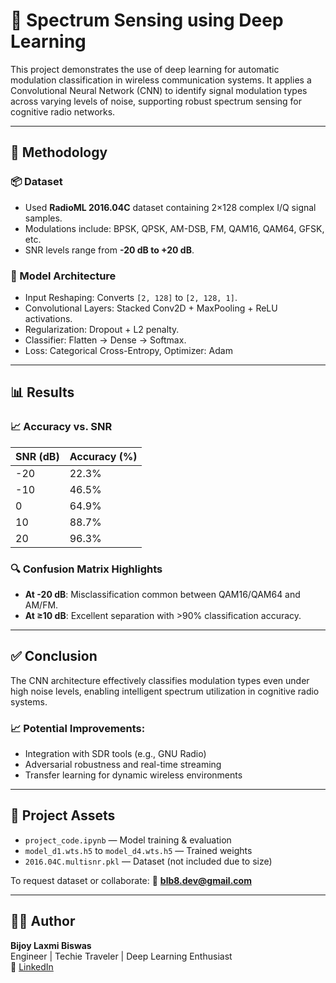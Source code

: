 # 📡 Spectrum Sensing using Deep Learning

This project demonstrates the use of deep learning for automatic modulation classification in wireless communication systems. It applies a Convolutional Neural Network (CNN) to identify signal modulation types across varying levels of noise, supporting robust spectrum sensing for cognitive radio networks.

---

## 🧠 Methodology

### 📦 Dataset
- Used **RadioML 2016.04C** dataset containing 2×128 complex I/Q signal samples.
- Modulations include: BPSK, QPSK, AM-DSB, FM, QAM16, QAM64, GFSK, etc.
- SNR levels range from **-20 dB to +20 dB**.

### 🧱 Model Architecture
- Input Reshaping: Converts `[2, 128]` to `[2, 128, 1]`.
- Convolutional Layers: Stacked Conv2D + MaxPooling + ReLU activations.
- Regularization: Dropout + L2 penalty.
- Classifier: Flatten → Dense → Softmax.
- Loss: Categorical Cross-Entropy, Optimizer: Adam

---

## 📊 Results

### 📈 Accuracy vs. SNR

| SNR (dB) | Accuracy (%) |
|----------|---------------|
| -20      | 22.3%         |
| -10      | 46.5%         |
| 0        | 64.9%         |
| 10       | 88.7%         |
| 20       | 96.3%         |

### 🔍 Confusion Matrix Highlights
- **At -20 dB**: Misclassification common between QAM16/QAM64 and AM/FM.
- **At ≥10 dB**: Excellent separation with >90% classification accuracy.

---

## ✅ Conclusion

The CNN architecture effectively classifies modulation types even under high noise levels, enabling intelligent spectrum utilization in cognitive radio systems.

### 📈 Potential Improvements:
- Integration with SDR tools (e.g., GNU Radio)
- Adversarial robustness and real-time streaming
- Transfer learning for dynamic wireless environments

---

## 📁 Project Assets
- `project_code.ipynb` — Model training & evaluation
- `model_d1.wts.h5` to `model_d4.wts.h5` — Trained weights
- `2016.04C.multisnr.pkl` — Dataset (not included due to size)

To request dataset or collaborate:
📧 **blb8.dev@gmail.com**

---

## 👨‍💻 Author

**Bijoy Laxmi Biswas**  
Engineer | Techie Traveler | Deep Learning Enthusiast  
🔗 [LinkedIn](https://www.linkedin.com/in/bijoy-laxmi-biswas-cse07/)
